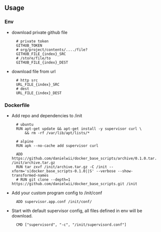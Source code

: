 ## Usage

### Env

- download private github file

        # private token
        GITHUB_TOKEN
        # org/project/contents/..../file?
        GITHUB_FILE_{index}_SRC
        # /store/file/to
        GITHUB_FILE_{index}_DEST

- download file from url

        # http src
        URL_FILE_{index}_SRC
        # dest
        URL_FILE_{index}_DEST

### Dockerfile

- Add repo and dependencies to /init

        # ubuntu
        RUN apt-get update && apt-get install -y supervisor curl \
            && rm -rf /var/lib/apt/lists/*
        
        # alpine
        RUN apk --no-cache add supervisor curl
        
        ADD https://github.com/danielwii/docker_base_scripts/archive/0.1.0.tar.gz /init/archive.tar.gz
        RUN tar zxvf /init/archive.tar.gz -C /init --xform='s|docker_base_scripts-0.1.0||S' --verbose --show-transformed-names
        # RUN git clone --depth=1 https://github.com/danielwii/docker_base_scripts.git /init

- Add your custom program config to /init/conf

        ADD supervisor.app.conf /init/conf/

- Start with default supervisor config, all files defined in env will be download.

        CMD ["supervisord", "-c", "/init/supervisord.conf"]
